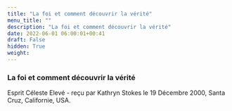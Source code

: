 ```yaml
---
title: "La foi et comment découvrir la vérité"
menu_title: ""
description: "La foi et comment découvrir la vérité"
date: 2022-06-01 06:00:01+00:41
draft: False
hidden: True
weight:
---
```

### La foi et comment découvrir la vérité

Esprit Céleste Elevé - reçu par Kathryn Stokes le 19 Décembre 2000, Santa Cruz, Californie, USA.



